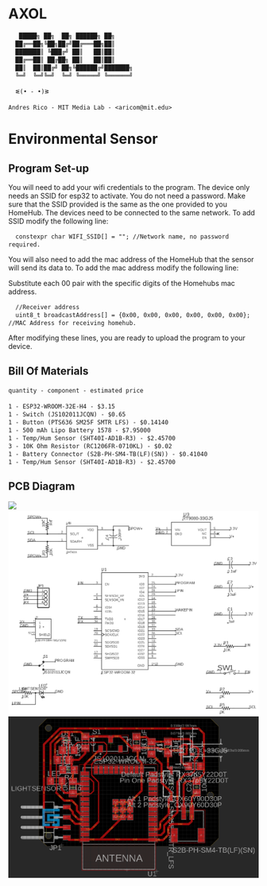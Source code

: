 # AXOL

```
   █████╗ ██╗  ██╗ ██████╗ ██╗     
  ██╔══██╗╚██╗██╔╝██╔═══██╗██║     
  ███████║ ╚███╔╝ ██║   ██║██║     
  ██╔══██║ ██╔██╗ ██║   ██║██║     
  ██║  ██║██╔╝ ██╗╚██████╔╝███████╗
  ╚═╝  ╚═╝╚═╝  ╚═╝ ╚═════╝ ╚══════╝

  ᓬ(• - •)ᕒ

Andres Rico - MIT Media Lab - <aricom@mit.edu>

```

<h1>Environmental Sensor </h1>

<h2>Program Set-up</h2>

You will need to add your wifi credentials to the program. The device only needs an SSID for esp32 to activate. You do not need a password. Make sure that the SSID provided is the same as the one provided to you HomeHub. The devices need to be connected to the same network. To add SSID modify the following line:

```
  constexpr char WIFI_SSID[] = ""; //Network name, no password required.

```

You will also need to add the mac address of the HomeHub that the sensor will send its data to. To add the mac address modify the following line: 

Substitute each 00 pair with the specific digits of the Homehubs mac address.

```
  //Receiver address
  uint8_t broadcastAddress[] = {0x00, 0x00, 0x00, 0x00, 0x00, 0x00}; //MAC Address for receiving homehub.

```

After modifying these lines, you are ready to upload the program to your device.

<h2>Bill Of Materials</h2>

```
quantity - component - estimated price

1 - ESP32-WROOM-32E-H4 - $3.15
1 - Switch (JS102011JCQN) - $0.65
1 - Button (PTS636 SM25F SMTR LFS) - $0.14140
1 - 500 mAh Lipo Battery 1578 - $7.95000	
1 - Temp/Hum Sensor (SHT40I-AD1B-R3) - $2.45700	
3 - 10K Ohm Resistor (RC1206FR-0710KL) - $0.02
1 - Battery Connector (S2B-PH-SM4-TB(LF)(SN)) - $0.41040	
1 - Temp/Hum Sensor (SHT40I-AD1B-R3) - $2.45700	

```

<h2>PCB Diagram</h2>

<img src="../../images/environmental_diagram.jpeg">
<img src="../../images/environmental_schematic.png">
<img src="../../images/environmental_board.png">